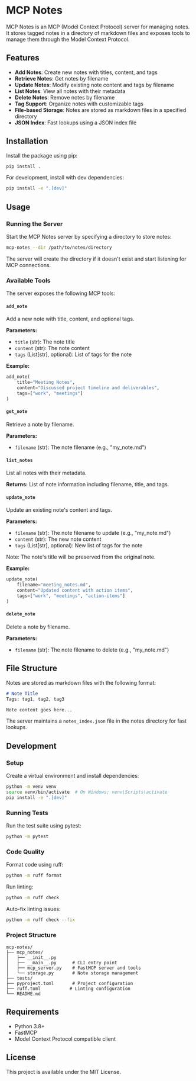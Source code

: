 # MCP Notes

MCP Notes is an MCP (Model Context Protocol) server for managing notes. It stores tagged notes in a directory of markdown files and exposes tools to manage them through the Model Context Protocol.

## Features

- **Add Notes**: Create new notes with titles, content, and tags
- **Retrieve Notes**: Get notes by filename
- **Update Notes**: Modify existing note content and tags by filename
- **List Notes**: View all notes with their metadata
- **Delete Notes**: Remove notes by filename
- **Tag Support**: Organize notes with customizable tags
- **File-based Storage**: Notes are stored as markdown files in a specified directory
- **JSON Index**: Fast lookups using a JSON index file

## Installation

Install the package using pip:

```bash
pip install .
```

For development, install with dev dependencies:

```bash
pip install -e ".[dev]"
```

## Usage

### Running the Server

Start the MCP Notes server by specifying a directory to store notes:

```bash
mcp-notes --dir /path/to/notes/directory
```

The server will create the directory if it doesn't exist and start listening for MCP connections.

### Available Tools

The server exposes the following MCP tools:

#### `add_note`
Add a new note with title, content, and optional tags.

**Parameters:**
- `title` (str): The note title
- `content` (str): The note content
- `tags` (List[str], optional): List of tags for the note

**Example:**
```python
add_note(
    title="Meeting Notes",
    content="Discussed project timeline and deliverables",
    tags=["work", "meetings"]
)
```

#### `get_note`
Retrieve a note by filename.

**Parameters:**
- `filename` (str): The note filename (e.g., "my_note.md")

#### `list_notes`
List all notes with their metadata.

**Returns:** List of note information including filename, title, and tags.

#### `update_note`
Update an existing note's content and tags.

**Parameters:**
- `filename` (str): The note filename to update (e.g., "my_note.md")
- `content` (str): The new note content
- `tags` (List[str], optional): New list of tags for the note

Note: The note's title will be preserved from the original note.

**Example:**
```python
update_note(
    filename="meeting_notes.md",
    content="Updated content with action items",
    tags=["work", "meetings", "action-items"]
)
```

#### `delete_note`
Delete a note by filename.

**Parameters:**
- `filename` (str): The note filename to delete (e.g., "my_note.md")

## File Structure

Notes are stored as markdown files with the following format:

```markdown
# Note Title
Tags: tag1, tag2, tag3

Note content goes here...
```

The server maintains a `notes_index.json` file in the notes directory for fast lookups.

## Development

### Setup

Create a virtual environment and install dependencies:

```bash
python -m venv venv
source venv/bin/activate  # On Windows: venv\Scripts\activate
pip install -e ".[dev]"
```

### Running Tests

Run the test suite using pytest:

```bash
python -m pytest
```

### Code Quality

Format code using ruff:

```bash
python -m ruff format
```

Run linting:

```bash
python -m ruff check
```

Auto-fix linting issues:

```bash
python -m ruff check --fix
```

### Project Structure

```
mcp-notes/
├── mcp_notes/
│   ├── __init__.py
│   ├── __main__.py      # CLI entry point
│   ├── mcp_server.py    # FastMCP server and tools
│   └── storage.py       # Note storage management
├── tests/
├── pyproject.toml       # Project configuration
├── ruff.toml           # Linting configuration
└── README.md
```

## Requirements

- Python 3.8+
- FastMCP
- Model Context Protocol compatible client

## License

This project is available under the MIT License.